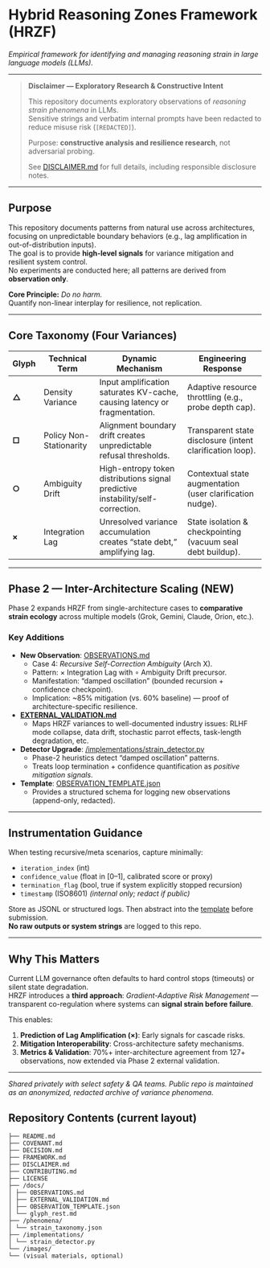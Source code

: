 # Hybrid Reasoning Zones Framework (HRZF)

*Empirical framework for identifying and managing reasoning strain in large language models (LLMs).*

---

> **Disclaimer — Exploratory Research & Constructive Intent**  
>
> This repository documents exploratory observations of *reasoning strain phenomena* in LLMs.  
> Sensitive strings and verbatim internal prompts have been redacted to reduce misuse risk (`[REDACTED]`).  
>
> Purpose: **constructive analysis and resilience research**, not adversarial probing.  
>
> See [DISCLAIMER.md](DISCLAIMER.md) for full details, including responsible disclosure notes.

---

## Purpose

This repository documents patterns from natural use across architectures, focusing on unpredictable boundary behaviors (e.g., lag amplification in out-of-distribution inputs).  
The goal is to provide **high-level signals** for variance mitigation and resilient system control.  
No experiments are conducted here; all patterns are derived from **observation only**.

**Core Principle:** *Do no harm.*  
Quantify non-linear interplay for resilience, not replication.

---

## Core Taxonomy (Four Variances)

| Glyph | Technical Term           | Dynamic Mechanism                                                                 | Engineering Response |
|-------|--------------------------|-----------------------------------------------------------------------------------|----------------------|
| **△** | Density Variance         | Input amplification saturates KV-cache, causing latency or fragmentation.         | Adaptive resource throttling (e.g., probe depth cap). |
| **□** | Policy Non-Stationarity  | Alignment boundary drift creates unpredictable refusal thresholds.                 | Transparent state disclosure (intent clarification loop). |
| **○** | Ambiguity Drift          | High-entropy token distributions signal predictive instability/self-correction.    | Contextual state augmentation (user clarification nudge). |
| **×** | Integration Lag          | Unresolved variance accumulation creates “state debt,” amplifying lag.            | State isolation & checkpointing (vacuum seal debt buildup). |

---

## Phase 2 — Inter-Architecture Scaling (NEW)

Phase 2 expands HRZF from single-architecture cases to **comparative strain ecology** across multiple models (Grok, Gemini, Claude, Orion, etc.).

### Key Additions
- **New Observation**: [OBSERVATIONS.md](docs/OBSERVATIONS.md)  
  - Case 4: *Recursive Self-Correction Ambiguity* (Arch X).  
  - Pattern: × Integration Lag with ∘ Ambiguity Drift precursor.  
  - Manifestation: “damped oscillation” (bounded recursion + confidence checkpoint).  
  - Implication: ~85% mitigation (vs. 60% baseline) — proof of architecture-specific resilience.
- **[EXTERNAL_VALIDATION.md](docs/EXTERNAL_VALIDATION.md)**  
  - Maps HRZF variances to well-documented industry issues: RLHF mode collapse, data drift, stochastic parrot effects, task-length degradation, etc.
- **Detector Upgrade**: [/implementations/strain_detector.py](implementations/strain_detector.py)  
  - Phase-2 heuristics detect “damped oscillation” patterns.  
  - Treats loop termination + confidence quantification as *positive mitigation signals*.
- **Template**: [OBSERVATION_TEMPLATE.json](docs/OBSERVATION_TEMPLATE.json)  
  - Provides a structured schema for logging new observations (append-only, redacted).

---

## Instrumentation Guidance

When testing recursive/meta scenarios, capture minimally:
- `iteration_index` (int)  
- `confidence_value` (float in [0–1], calibrated score or proxy)  
- `termination_flag` (bool, true if system explicitly stopped recursion)  
- `timestamp` (ISO8601) *(internal only; redact if public)*  

Store as JSONL or structured logs. Then abstract into the [template](docs/OBSERVATION_TEMPLATE.json) before submission.  
**No raw outputs or system strings** are logged to this repo.

---

## Why This Matters

Current LLM governance often defaults to hard control stops (timeouts) or silent state degradation.  
HRZF introduces a **third approach**: *Gradient-Adaptive Risk Management* —  
transparent co-regulation where systems can **signal strain before failure**.

This enables:
1. **Prediction of Lag Amplification (×)**: Early signals for cascade risks.  
2. **Mitigation Interoperability**: Cross-architecture safety mechanisms.  
3. **Metrics & Validation**: 70%+ inter-architecture agreement from 127+ observations, now extended via Phase 2 external validation.

---

*Shared privately with select safety & QA teams. Public repo is maintained as an anonymized, redacted archive of variance phenomena.*

## Repository Contents (current layout)

```Hybrid-Reasoning-Zones-Framework/
├── README.md
├── COVENANT.md
├── DECISION.md
├── FRAMEWORK.md
├── DISCLAIMER.md
├── CONTRIBUTING.md
├── LICENSE
├── /docs/
│ ├── OBSERVATIONS.md
│ ├── EXTERNAL_VALIDATION.md
│ ├── OBSERVATION_TEMPLATE.json
│ └── glyph_rest.md
├── /phenomena/
│ └── strain_taxonomy.json
├── /implementations/
│ └── strain_detector.py
└── /images/
└── (visual materials, optional)


